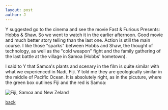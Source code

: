 ```yaml
---
layout: post
author: J
---
```


Y suggested go to the cinema and see the movie Fast & Furious Presents: Hobbs
& Shaw. So we went to watch it in the earlier afternoon. Good movie and much
better story telling than the last one. Action is still the main course. I
like those "sparks" between Hobbs and Shaw, the thought of technology, as
well as the "cold weapon" fight and the family gathering of the last battle at
the village in Samoa (Hobbs' hometown).

I said to Y that Samoa's plants and scenary in the film is quite similar with
what we experienced in Nadi, Fiji. Y told me they are geologically similar in
the middle of Pacific Ocean. It is absolutely right, as in the picuture, where
the green box outlines Fiji and the red is Samoa:

![Fiji, Samoa and New Zeland](../../../assets/img/samoa-fiji.jpg)

[back](https://yifanjiang.github.io/)
